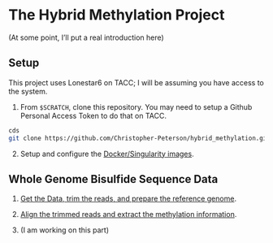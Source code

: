 
<!-- README.md is generated from README.Rmd. Please edit that file -->

# The Hybrid Methylation Project

(At some point, I’ll put a real introduction here)

## Setup

This project uses Lonestar6 on TACC; I will be assuming you have access
to the system.

1.  From `$SCRATCH`, clone this repository. You may need to setup a
    Github Personal Access Token to do that on TACC.

``` bash
cds
git clone https://github.com/Christopher-Peterson/hybrid_methylation.git
```

2.  Setup and configure the [Docker/Singularity images](setup/docker/).

## Whole Genome Bisulfide Sequence Data

1.  [Get the Data, trim the reads, and prepare the reference
    genome](setup/wgbs_setup/).

2.  [Align the trimmed reads and extract the methylation
    information](alignment_experiments/).

3.  (I am working on this part)
